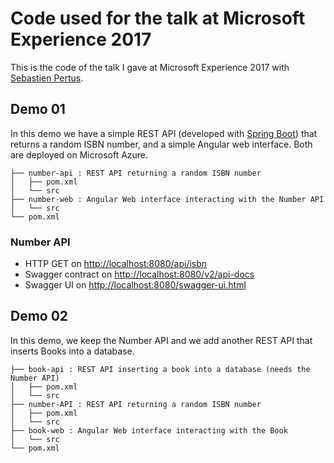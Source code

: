 # Code used for the talk at Microsoft Experience 2017

This is the code of the talk I gave at Microsoft Experience 2017 with [Sebastien Pertus](https://twitter.com/sebastienpertus).

## Demo 01

In this demo we have a simple REST API (developed with [Spring Boot](https://projects.spring.io/spring-boot/)) that returns a random ISBN number, and a simple Angular web interface. Both are deployed on Microsoft Azure.

```
├── number-api : REST API returning a random ISBN number
│   ├── pom.xml
│   └── src
├── number-web : Angular Web interface interacting with the Number API
│   └── src
└── pom.xml
```

### Number API

* HTTP GET on [http://localhost:8080/api/isbn]()
* Swagger contract on [http://localhost:8080/v2/api-docs]()
* Swagger UI on [http://localhost:8080/swagger-ui.html]()

## Demo 02

In this demo, we keep the Number API and we add another REST API that inserts Books into a database. 

```
├── book-api : REST API inserting a book into a database (needs the Number API)
│   ├── pom.xml
│   └── src
├── number-API : REST API returning a random ISBN number
│   ├── pom.xml
│   └── src
├── book-web : Angular Web interface interacting with the Book
│   └── src
└── pom.xml
```
